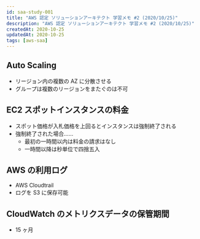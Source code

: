 ```yaml
---
id: saa-study-001
title: "AWS 認定 ソリューションアーキテクト 学習メモ #2 (2020/10/25)"
description: "AWS 認定 ソリューションアーキテクト 学習メモ #2 (2020/10/25)"
createdAt: 2020-10-25
updatedAt: 2020-10-25
tags: [aws-saa] 
---
```


## Auto Scaling

- リージョン内の複数の AZ に分散させる
- グループは複数のリージョンをまたぐのは不可

## EC2 スポットインスタンスの料金

- スポット価格が入札価格を上回るとインスタンスは強制終了される
- 強制終了された場合……
  - 最初の一時間以内は料金の請求はなし
  - 一時間以降は秒単位で四捨五入

## AWS の利用ログ

- AWS Cloudtrail
- ログを S3 に保存可能

## CloudWatch のメトリクスデータの保管期間

- 15 ヶ月
